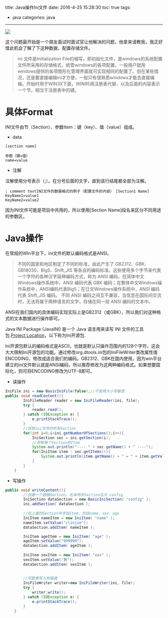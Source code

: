 title: Java操作Ini文件
date: 2016-4-25 15:28:30
toc: true
tags:
- java
categories: java
---

![](http://7xowaa.com1.z0.glb.clouddn.com/ini-file.jpg)

这个问题最开始是一个朋友面试时面试官让他解决的问题，他拿来请教我，我正好借此机会了解了下这种数据、配置存储文件。

>ini 文件是Initialization File的缩写，即初始化文件，是windows的系统配置文件所采用的存储格式，统管windows的各项配置，一般用户就用windows提供的各项图形化管理界面就可实现相同的配置了。但在某些情况，还是要直接编辑ini才方便，一般只有很熟悉windows才能去直接编辑。开始时用于WIN3X下面，WIN95用注册表代替，以及后面的内容表示一个节，相当于注册表中的键。

<!--more-->

# 具体Format #

INI文件由节（Section）、参数Item：键（key）、值（value）组成。

- data

```
[section name]

参数（键=值）
name=value
```

- 注解

注解使用分号表示（;）。在分号后面的文字，直到该行结尾都全部为注解。
```
; comment textINI文件的数据格式的例子（配置文件的内容）　[Section1 Name]
KeyName1=value1
KeyName2=value2
```

因为INI文件可能是项目中共用的，所以使用[Section Name]段名来区分不同用途的参数区。

# Java操作 #

在常规的WIn平台下，ini文件的默认编码格式是ANSI。

>不同的国家和地区制定了不同的标准，由此产生了 GB2312、GBK、GB18030、Big5、Shift_JIS 等各自的编码标准。这些使用多个字节来代表一个字符的各种汉字延伸编码方式，称为 ANSI 编码。在简体中文Windows操作系统中，ANSI 编码代表 GBK 编码；在繁体中文Windows操作系统中，ANSI编码代表Big5；在日文Windows操作系统中，ANSI 编码代表 Shift_JIS 编码。
不同 ANSI 编码之间互不兼容，当信息在国际间交流时，无法将属于两种语言的文字，存储在同一段 ANSI 编码的文本中。

ANSI在我们国内的具体编码实现实际上是GB2312（或GBK），所以我们对这种格式的文本数据进行操作即可。

Java INI Package (JavaINI) 是一个 Java 语言用来读写 INI 文件的工具包.[Project Location](http://javaini.sourceforge.net/)，以下称为Ini开源包.

Ini开源包默认的编码格式是ASCII，也就是默认只操作范围内的128个字符，这会大大限制Ini开源包的功能。通过修改org.dtools.ini包的IniFileWriter类改属性值ENCODING，修改成适合我们的编码。GB2312、GBK在国内使用，因为win平台建立的ini文件默认就是ANSI编码，所以推荐修改为这两种编码格式。如果想要国际化，则可将ENCODING修改为UTF-8即可。


- 读操作

```java
IniFile ini = new BasicIniFile(false);//不使用大小写敏感
public void readContent(){
		IniFileReader reader = new IniFileReader(ini, file);
		try {
			reader.read();
		} catch (IOException e) {
			e.printStackTrace();
		}
		//获取ini文件的所有Section
		for(int i=0;i<ini.getNumberOfSections();i++){
			IniSection sec = ini.getSection(i);
			//获取每个Section的Item
			System.out.println("---- " + sec.getName() + " ----");
			for(IniItem item : sec.getItems()){
				System.out.println(item.getName() + " = " + item.getValue());
			}
		}
	}
```

- 写操作

```java
public void writeContent(){
		//创建一个数据Section，在本例中Section名为 config
		IniSection dataSection = new BasicIniSection( "config" );
		ini.addSection( dataSection );
		
		//在上面的Section中添加Item，包括name、sex、age
		IniItem nameItem = new IniItem( "name" );
		nameItem.setValue("clinjie");
		dataSection.addItem( nameItem );

		IniItem ageItem = new IniItem( "age" );
		ageItem.setValue("999999");
		dataSection.addItem( ageItem );
		
		IniItem sexItem = new IniItem( "sex" );
		sexItem.setValue("男");
		dataSection.addItem( sexItem );
		
		
		//将数据写入到磁盘
		IniFileWriter writer=new IniFileWriter(ini, file);
		try {
			writer.write();
		} catch (IOException e) {
			e.printStackTrace();
		}
	}
```